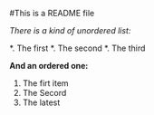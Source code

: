 #This is a README file

*There is a kind of unordered list:*

*. The first 
*. The second
*. The third

**And an ordered one:**

1. The firt item
1. The Secord
1. The latest
